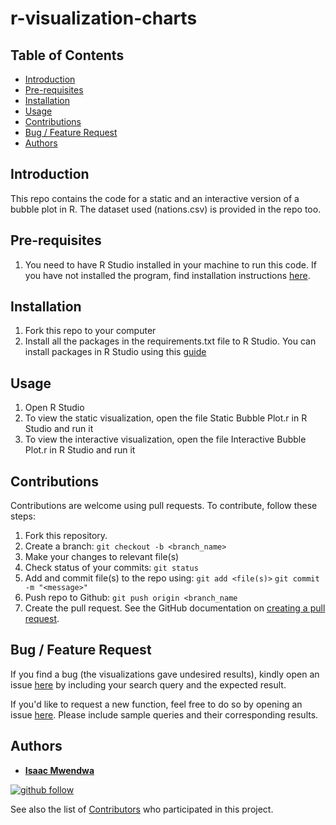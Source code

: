 # r-visualization-charts

## Table of Contents
* [Introduction](#Introduction)
* [Pre-requisites](#Pre-requisites)
* [Installation](#Installation)
* [Usage](#Usage)
* [Contributions](#Contributions)
* [Bug / Feature Request](#Bug--Feature-Request)
* [Authors](#Authors)

## Introduction
This repo contains the code for a static and an interactive version of a bubble plot in R. The dataset used (nations.csv) is provided in the repo too.

## Pre-requisites
1. You need to have R Studio installed in your machine to run this code. If you have not installed the program, find installation instructions [here](http://web.cs.ucla.edu/~gulzar/rstudio/index.html).

## Installation
1. Fork this repo to your computer
2. Install all the packages in the requirements.txt file to R Studio. You can install packages in R Studio using this [guide](http://web.cs.ucla.edu/~gulzar/rstudio/index.html)

## Usage
1. Open R Studio
2. To view the static visualization, open the file Static Bubble Plot.r in R Studio and run it
3. To view the interactive visualization, open the file Interactive Bubble Plot.r in R Studio and run it

## Contributions
Contributions are welcome using pull requests. To contribute, follow these steps:
1. Fork this repository.
2. Create a branch: `git checkout -b <branch_name>`
3. Make your changes to relevant file(s)
4. Check status of your commits: `git status`
6. Add and commit file(s) to the repo using:
    `git add <file(s)>`
    `git commit -m "<message>"`
8. Push repo to Github: `git push origin <branch_name`
9. Create the pull request. See the GitHub documentation on [creating a pull request](https://help.github.com/en/github/collaborating-with-issues-and-pull-requests/creating-a-pull-request).

## Bug / Feature Request
If you find a bug (the visualizations gave undesired results), kindly open an issue [here](https://github.com/IsaacMwendwa/r-visualization-charts/issues/new) by including your search query and the expected result.

If you'd like to request a new function, feel free to do so by opening an issue [here](https://github.com/IsaacMwendwa/r-visualization-charts/issues/new). Please include sample queries and their corresponding results.


## Authors

* **[Isaac Mwendwa](https://github.com/IsaacMwendwa)**
    
[![github follow](https://img.shields.io/github/followers/IsaacMwendwa?label=Follow_on_GitHub)](https://github.com/IsaacMwendwa)


See also the list of [Contributors](https://github.com/IsaacMwendwa/r-visualization-charts/contributors) who participated in this project.

